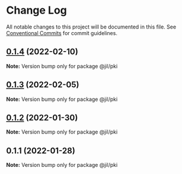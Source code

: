 # Change Log

All notable changes to this project will be documented in this file.
See [Conventional Commits](https://conventionalcommits.org) for commit guidelines.

## [0.1.4](https://github.com/jiljs/jil/compare/@jil/pki@0.1.3...@jil/pki@0.1.4) (2022-02-10)

**Note:** Version bump only for package @jil/pki





## [0.1.3](https://github.com/jiljs/jil/compare/@jil/pki@0.1.2...@jil/pki@0.1.3) (2022-02-05)

**Note:** Version bump only for package @jil/pki





## [0.1.2](https://github.com/jiljs/jil/compare/@jil/pki@0.1.1...@jil/pki@0.1.2) (2022-01-30)

**Note:** Version bump only for package @jil/pki





## 0.1.1 (2022-01-28)

**Note:** Version bump only for package @jil/pki

